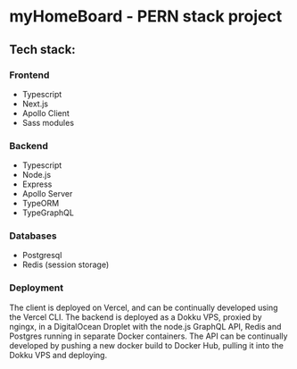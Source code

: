 # myHomeBoard - PERN stack project

## Tech stack: 
### Frontend
- Typescript
- Next.js
- Apollo Client
- Sass modules

### Backend
- Typescript
- Node.js
- Express
- Apollo Server
- TypeORM
- TypeGraphQL

### Databases
- Postgresql 
- Redis (session storage)

### Deployment
The client is deployed on Vercel, and can be continually developed using the Vercel CLI.
The backend is deployed as a Dokku VPS, proxied by ngingx, in a DigitalOcean Droplet with the node.js GraphQL API, Redis and Postgres running in separate Docker containers. 
The API can be continually developed by pushing a new docker build to Docker Hub, pulling it into the Dokku VPS and deploying.
